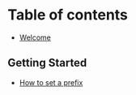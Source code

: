 # Table of contents

* [Welcome](README.md)

## Getting Started

* [How to set a prefix](getting-started/how-to-set-a-prefix.md)

